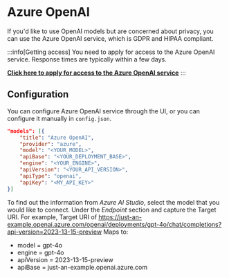 # Azure OpenAI

If you'd like to use OpenAI models but are concerned about privacy, you can use the Azure OpenAI service, which is GDPR and HIPAA compliant.

:::info[Getting access]
You need to apply for access to the Azure OpenAI service. Response times are typically within a few days.

**[Click here to apply for access to the Azure OpenAI service](https://azure.microsoft.com/en-us/products/ai-services/openai-service)**
:::

## Configuration

You can configure Azure OpenAI service through the UI, or you can configure it manually in `config.json`.

```json title="~/.continue/config.json"
"models": [{
    "title": "Azure OpenAI",
    "provider": "azure",
    "model": "<YOUR_MODEL>",
    "apiBase": "<YOUR_DEPLOYMENT_BASE>",
    "engine": "<YOUR_ENGINE>",
    "apiVersion": "<YOUR_API_VERSION>",
    "apiType": "openai",
    "apiKey": "<MY_API_KEY>"
}]
```

To find out the information from _Azure AI Studio_, select the model that you would like to connect. Under the _Endpoint_ section and capture the Target URI.
For example, Target URI of https://just-an-example.openai.azure.com/openai/deployments/gpt-4o/chat/completions?api-version=2023-13-15-preview
Maps to:

- model = gpt-4o
- engine = gpt-4o
- apiVersion = 2023-13-15-preview
- apiBase = just-an-example.openai.azure.com

